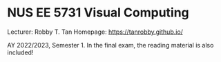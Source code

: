 # NUS EE 5731 Visual Computing

Lecturer: Robby T. Tan Homepage: https://tanrobby.github.io/

AY 2022/2023, Semester 1. In the final exam, the reading material is also included!
